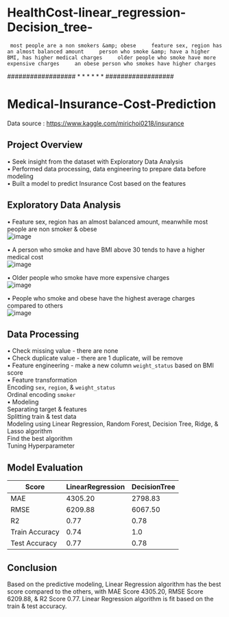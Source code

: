 # HealthCost-linear_regression-Decision_tree-
     most people are a non smokers &amp; obese     feature sex, region has an almost balanced amount     person who smoke &amp; have a higher BMI, has higher medical charges     older people who smoke have more expensive charges     an obese person who smokes have higher charges
##################
*
*
*
*
*
*
##################
# Medical-Insurance-Cost-Prediction
Data source : https://www.kaggle.com/mirichoi0218/insurance

## **Project Overview** 
• Seek insight from the dataset with Exploratory Data Analysis <br>
• Performed data processing, data engineering to prepare data before modeling <br>
• Built a model to predict Insurance Cost based on the features <br>

## **Exploratory Data Analysis**

• Feature sex, region has an almost balanced amount, meanwhile most people are non smoker & obese <br>
![image](https://user-images.githubusercontent.com/80570935/130601931-826570ec-df1d-4b85-918f-00eb740ed212.png)

• A person who smoke and have BMI above 30 tends to have a higher medical cost <br>
![image](https://user-images.githubusercontent.com/80570935/130602334-b62a7f7e-e1c8-45eb-be7d-ff752853d158.png)

• Older people who smoke have more expensive charges <br>
![image](https://user-images.githubusercontent.com/80570935/130602565-2cb73fa9-769b-4822-880e-c009d2fbef39.png)

• People who smoke and obese have the highest average charges compared to others <br>
![image](https://user-images.githubusercontent.com/80570935/130602770-c008fb2b-2041-440e-b92e-373e7cbed2ce.png)

## **Data Processing**
• Check missing value - there are none <br>
• Check duplicate value - there are 1 duplicate, will be remove <br>
• Feature engineering - make a new column `weight_status` based on BMI score <br>
• Feature transformation <br>
 Encoding `sex`, `region`, & `weight_status` <br>
 Ordinal encoding `smoker` <br>
• Modeling <br>
 Separating target & features <br>
 Splitting train & test data <br>
 Modeling using Linear Regression, Random Forest, Decision Tree, Ridge, & Lasso algorithm <br>
 Find the best algorithm <br>
 Tuning Hyperparameter <br>
 
 ## **Model Evaluation**
| Score | LinearRegression | DecisionTree |
| ----------- | ----------- | ----------- |
| MAE | 4305.20 | 2798.83 |
| RMSE | 6209.88 | 6067.50 |
| R2 | 0.77 | 0.78 |
| Train Accuracy | 0.74 | 1.0 |
| Test Accuracy | 0.77 | 0.78 | 
 
 ## **Conclusion**
Based on the predictive modeling, Linear Regression algorithm has the best score compared to the others, with MAE Score 4305.20, RMSE Score 6209.88, & R2 Score 0.77. Linear Regression algorithm is fit based on the train & test accuracy.
 
